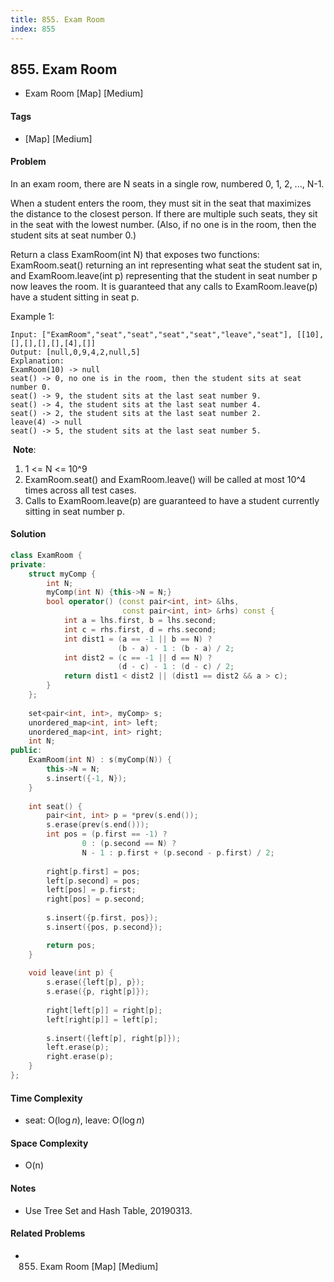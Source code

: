 ```yaml
---
title: 855. Exam Room
index: 855
---
```


## 855. Exam Room
- Exam Room [Map] [Medium]

#### Tags
- [Map] [Medium]

#### Problem
In an exam room, there are N seats in a single row, numbered 0, 1, 2, ..., N-1.

When a student enters the room, they must sit in the seat that maximizes the distance to the closest person.  If there are multiple such seats, they sit in the seat with the lowest number.  (Also, if no one is in the room, then the student sits at seat number 0.)

Return a class ExamRoom(int N) that exposes two functions: ExamRoom.seat() returning an int representing what seat the student sat in, and ExamRoom.leave(int p) representing that the student in seat number p now leaves the room.  It is guaranteed that any calls to ExamRoom.leave(p) have a student sitting in seat p.

Example 1:

    Input: ["ExamRoom","seat","seat","seat","seat","leave","seat"], [[10],[],[],[],[],[4],[]]
    Output: [null,0,9,4,2,null,5]
    Explanation:
    ExamRoom(10) -> null
    seat() -> 0, no one is in the room, then the student sits at seat number 0.
    seat() -> 9, the student sits at the last seat number 9.
    seat() -> 4, the student sits at the last seat number 4.
    seat() -> 2, the student sits at the last seat number 2.
    leave(4) -> null
    seat() -> 5, the student sits at the last seat number 5.
​​​​​​​
**Note**:

1. 1 <= N <= 10^9
2. ExamRoom.seat() and ExamRoom.leave() will be called at most 10^4 times across all test cases.
3. Calls to ExamRoom.leave(p) are guaranteed to have a student currently sitting in seat number p.

#### Solution
``` C++
class ExamRoom {
private:
    struct myComp {
        int N;
        myComp(int N) {this->N = N;}
        bool operator() (const pair<int, int> &lhs, 
                         const pair<int, int> &rhs) const {
            int a = lhs.first, b = lhs.second;
            int c = rhs.first, d = rhs.second;
            int dist1 = (a == -1 || b == N) ? 
                        (b - a) - 1 : (b - a) / 2;
            int dist2 = (c == -1 || d == N) ? 
                        (d - c) - 1 : (d - c) / 2;
            return dist1 < dist2 || (dist1 == dist2 && a > c);
        }
    };
    
    set<pair<int, int>, myComp> s;
    unordered_map<int, int> left;
    unordered_map<int, int> right;
    int N;
public:
    ExamRoom(int N) : s(myComp(N)) {
        this->N = N;
        s.insert({-1, N});
    }
    
    int seat() {
        pair<int, int> p = *prev(s.end());
        s.erase(prev(s.end()));
        int pos = (p.first == -1) ?
                0 : (p.second == N) ?
                N - 1 : p.first + (p.second - p.first) / 2;
        
        right[p.first] = pos;
        left[p.second] = pos;
        left[pos] = p.first;
        right[pos] = p.second;
        
        s.insert({p.first, pos});
        s.insert({pos, p.second});

        return pos;
    }
    
    void leave(int p) {
        s.erase({left[p], p});
        s.erase({p, right[p]});
        
        right[left[p]] = right[p];
        left[right[p]] = left[p];
        
        s.insert({left[p], right[p]});
        left.erase(p);
        right.erase(p);
    }
};
```

#### Time Complexity
- seat: O($\log n$), leave: O($\log n$)

#### Space Complexity
- O(n)

#### Notes
- Use Tree Set and Hash Table, 20190313.

#### Related Problems
- 855. Exam Room [Map] [Medium]
